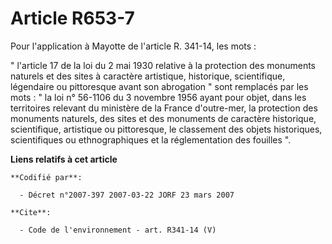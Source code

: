 # Article R653-7

Pour l'application à Mayotte de l'article R. 341-14, les mots : 

" l'article 17 de la loi du 2 mai 1930 relative à la protection des monuments naturels et des sites à caractère artistique,
historique, scientifique, légendaire ou pittoresque avant son abrogation " sont remplacés par les mots : " la loi n° 56-1106
du 3 novembre 1956 ayant pour objet, dans les territoires relevant du ministère de la France d'outre-mer, la protection des
monuments naturels, des sites et des monuments de caractère historique, scientifique, artistique ou pittoresque, le
classement des objets historiques, scientifiques ou ethnographiques et la réglementation des fouilles ".

**Liens relatifs à cet article**

	**Codifié par**:

	  - Décret n°2007-397 2007-03-22 JORF 23 mars 2007

	**Cite**:

	  - Code de l'environnement - art. R341-14 (V)
